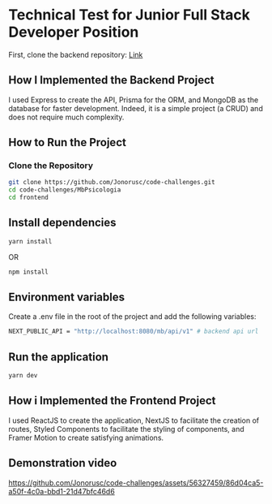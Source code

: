 # Technical Test for Junior Full Stack Developer Position

First, clone the backend repository:
[Link](https://github.com/Jonorusc/code-challenges/tree/desafio-joaolucas/MbPsicologia/backend)

## How I Implemented the Backend Project

I used Express to create the API, Prisma for the ORM, and MongoDB as the database for faster development. Indeed, it is a simple project (a CRUD) and does not require much complexity.

## How to Run the Project

### Clone the Repository

```bash
git clone https://github.com/Jonorusc/code-challenges.git
cd code-challenges/MbPsicologia
cd frontend
```

## Install dependencies

```bash
yarn install
```

OR

```bash
npm install
```

## Environment variables

Create a .env file in the root of the project and add the following variables:

```bash
NEXT_PUBLIC_API = "http://localhost:8080/mb/api/v1" # backend api url
```

## Run the application

```bash
yarn dev
```

## How i Implemented the Frontend Project

I used ReactJS to create the application, NextJS to facilitate the creation of routes, Styled Components to facilitate the styling of components, and Framer Motion to create satisfying animations.

## Demonstration video

https://github.com/Jonorusc/code-challenges/assets/56327459/86d04ca5-a50f-4c0a-bbd1-21d47bfc46d6

